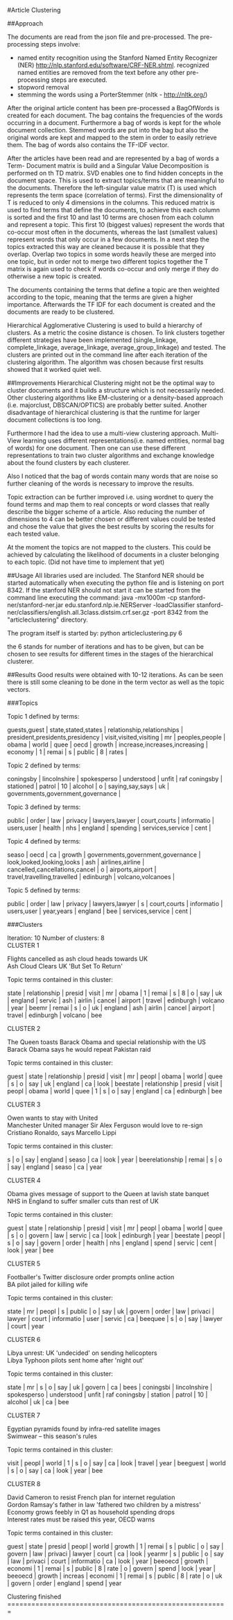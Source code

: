 #Article Clustering


##Approach

The documents are read from the json file and pre-processed. The pre-processing steps involve:
-	named entity recognition using the Stanford Named Entity Recognizer (NER) 	http://nlp.stanford.edu/software/CRF-NER.shtml.
	recognized named entities are removed from the text before any other pre-processing steps are executed.
-	stopword removal
-	stemming the words using a PorterStemmer (nltk - http://nltk.org/)

After the original article content has been pre-processed a BagOfWords is created for each document. The bag contains the frequencies of the words occurring in a document. Furthermore a bag of words is kept for the whole document collection. Stemmed words are put into the bag but also the original words are kept and mapped to the stem in order to easily retrieve them. The bag of words also contains the TF-IDF vector. 

After the articles have been read and are represented by a bag of words a Term- Document matrix is build and a Singular Value Decomposition is performed on th TD matrix. SVD enables one to find hidden concepts in the document space. This is used to extract topics/terms that are meaningful to the documents. Therefore the left-singular value matrix (T) is used which represents the term space (correlation of terms). First the dimensionality of T is reduced to only 4 dimensions in the columns. This reduced matrix is used to find terms that define the documents, to achieve this each column is sorted and the first 10 and last 10 terms are chosen from each column and represent a topic. This first 10 (biggest values) represent the words that co-occur most often in the documents, whereas the last (smallest values) represent words that only occur in a few documents. In a next step the topics extracted this way are cleaned because it is possible that they overlap. Overlap two topics in some words heavily these are merged into one topic, but in order not to merge two different topics together the T matrix is again used to check if words co-occur and only merge if they do otherwise a new topic is created.

The documents containing the terms that define a topic are then weighted according to the topic, meaning that the terms are given a higher importance. Afterwards the TF IDF for each document is created and the documents are ready to be clustered.

Hierarchical Agglomerative Clustering is used to build a hierarchy of clusters. As a metric the cosine distance is chosen. To link clusters together different strategies have been implemented (single_linkage, complete_linkage, average_linkage, average_group_linkage) and tested. The clusters are printed out in the command line after each iteration of the clustering algorithm. The algorithm was chosen because first results showed that it worked quiet well.

##Improvements
Hierarchical Clustering might not be the optimal way to cluster documents and it builds a structure which is not necessarily needed. Other clustering algorithms like EM-clustering or a density-based approach (i.e. majorclust, DBSCAN/OPTICS) are probably better suited. Another disadvantage of hierarchical clustering is that the runtime for larger document collections is too long. 

Furthermore I had the idea to use a multi-view clustering approach. Multi-View learning uses different representations(i.e. named entities, normal bag of words) for one document. Then one can use these different representations to train two cluster algorithms and exchange knowledge about the found clusters by each clusterer. 

Also I noticed that the bag of words contain many words that are noise so further cleaning of the words is necessary to improve the results. 

Topic extraction can be further improved i.e. using wordnet to query the found terms and map them to real concepts or word classes that really describe the bigger scheme of a article. Also reducing the number of dimensions to 4 can be better chosen or different values could be tested and chose the value that gives the best results by scoring the results for each tested value.

At the moment the topics are not mapped to the clusters. This could be achieved by calculating the likelihood of documents in a cluster belonging to each topic. (Did not have time to implement that yet)

##Usage
All libraries used are included. The Stanford NER should be started automatically when executing the python file and is listening on port 8342. If the stanford NER should not start it can be started from the command line executing the command:
java -mx1000m -cp stanford-ner/stanford-ner.jar edu.stanford.nlp.ie.NERServer -loadClassifier stanford-ner/classifiers/english.all.3class.distsim.crf.ser.gz -port 8342
from the "articleclustering" directory.

The program itself is started by: 
python articleclustering.py 6

the 6 stands for number of iterations and has to be given, but can be chosen to see results for different times in the stages of the hierarchical clusterer.


##Results
Good results were obtained with 10-12 iterations. As can be seen there is still some cleaning to be done in the term vector as well as the topic vectors.

###Topics

Topic 1 defined by terms:

 guests,guest | state,stated,states | relationship,relationships | president,presidents,presidency | visit,visited,visiting | mr | peoples,people | obama | world | quee | oecd | growth | increase,increases,increasing | economy | 1 | remai | s | public | 8 | rates |     

Topic 2 defined by terms:      

 coningsby | lincolnshire | spokesperso | understood | unfit | raf coningsby | stationed | patrol | 10 | alcohol | o | saying,say,says | uk | governments,government,governance |     

Topic 3 defined by terms:    

 public | order | law | privacy | lawyers,lawyer | court,courts | informatio | users,user | health | nhs | england | spending | services,service | cent |     

Topic 4 defined by terms:    

 seaso | oecd | ca | growth | governments,government,governance | look,looked,looking,looks | ash | airlines,airline | cancelled,cancellations,cancel | o | airports,airport | travel,travelling,travelled | edinburgh | volcano,volcanoes |     

Topic 5 defined by terms:    

 public | order | law | privacy | lawyers,lawyer | s | court,courts | informatio | users,user | year,years | england | bee | services,service | cent |     


###Clusters

Iteration: 10   Number of clusters:  8    
CLUSTER 1    

Flights cancelled as ash cloud heads towards UK   
Ash Cloud Clears UK 'But Set To Return'   

Topic terms contained in this cluster:    

state | relationship | presid | visit | mr | obama | 1 | remai | s | 8 | o | say | uk | england | servic | ash | airlin | cancel | airport | travel | edinburgh | volcano | year | beemr | remai | s | o | uk | england | ash | airlin | cancel | airport | travel | edinburgh | volcano | bee   

CLUSTER 2    

The Queen toasts Barack Obama and special relationship with the US   
Barack Obama says he would repeat Pakistan raid    

Topic terms contained in this cluster:    

guest | state | relationship | presid | visit | mr | peopl | obama | world | quee | s | o | say | uk | england | ca | look | beestate | relationship | presid | visit | peopl | obama | world | quee | 1 | s | o | say | england | ca | edinburgh | bee     

CLUSTER 3       

Owen wants to stay with United    
Manchester United manager Sir Alex Ferguson would love to re-sign Cristiano Ronaldo, says Marcello Lippi    

Topic terms contained in this cluster:     

s | o | say | england | seaso | ca | look | year | beerelationship | remai | s | o | say | england | seaso | ca | year    

CLUSTER 4     

Obama gives message of support to the Queen at lavish state banquet    
NHS in England to suffer smaller cuts than rest of UK    

Topic terms contained in this cluster:    

guest | state | relationship | presid | visit | mr | peopl | obama | world | quee | s | o | govern | law | servic | ca | look | edinburgh | year | beestate | peopl | s | o | say | govern | order | health | nhs | england | spend | servic | cent | look | year | bee    

CLUSTER 5     

Footballer's Twitter disclosure order prompts online action   
BA pilot jailed for killing wife    

Topic terms contained in this cluster:     

state | mr | peopl | s | public | o | say | uk | govern | order | law | privaci | lawyer | court | informatio | user | servic | ca | beequee | s | o | say | lawyer | court | year     

CLUSTER 6     

Libya unrest: UK 'undecided' on sending helicopters     
Libya Typhoon pilots sent home after 'night out'    

Topic terms contained in this cluster:     

state | mr | s | o | say | uk | govern | ca | bees | coningsbi | lincolnshire | spokesperso | understood | unfit | raf coningsby | station | patrol | 10 | alcohol | uk | ca | bee    

CLUSTER 7     

Egyptian pyramids found by infra-red satellite images    
Swimwear – this season's rules    

Topic terms contained in this cluster:     

visit | peopl | world | 1 | s | o | say | ca | look | travel | year | beeguest | world | s | o | say | ca | look | year | bee    

CLUSTER 8      

David Cameron to resist French plan for internet regulation    
Gordon Ramsay's father in law 'fathered two children by a mistress'    
Economy grows feebly in Q1 as household spending drops    
Interest rates must be raised this year, OECD warns    

Topic terms contained in this cluster:    

guest | state | presid | peopl | world | growth | 1 | remai | s | public | o | say | govern | law | privaci | lawyer | court | ca | look | yearmr | s | public | o | say | law | privaci | court | informatio | ca | look | year | beeoecd | growth | economi | 1 | remai | s | public | 8 | rate | o | govern | spend | look | year | beeoecd | growth | increas | economi | 1 | remai | s | public | 8 | rate | o | uk | govern | order | england | spend | year    

Clustering finished ======================================================= 

